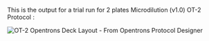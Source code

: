 This is the output for a trial run for 2 plates Microdilution (v1.0) OT-2 Protocol :

![OT-2 Opentrons Deck Layout - From Opentrons Protocol Designer](IMGs/MOSTRA.png)
